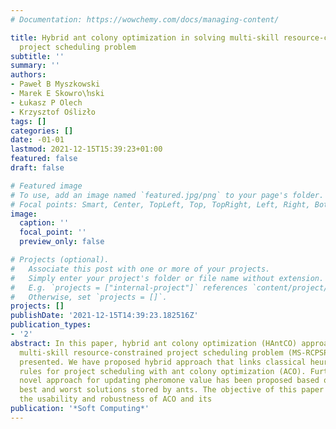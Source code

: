 ```yaml
---
# Documentation: https://wowchemy.com/docs/managing-content/

title: Hybrid ant colony optimization in solving multi-skill resource-constrained
  project scheduling problem
subtitle: ''
summary: ''
authors:
- Paweł B Myszkowski
- Marek E Skowro\ŉski
- Łukasz P Olech
- Krzysztof Oślizło
tags: []
categories: []
date: -01-01
lastmod: 2021-12-15T15:39:23+01:00
featured: false
draft: false

# Featured image
# To use, add an image named `featured.jpg/png` to your page's folder.
# Focal points: Smart, Center, TopLeft, Top, TopRight, Left, Right, BottomLeft, Bottom, BottomRight.
image:
  caption: ''
  focal_point: ''
  preview_only: false

# Projects (optional).
#   Associate this post with one or more of your projects.
#   Simply enter your project's folder or file name without extension.
#   E.g. `projects = ["internal-project"]` references `content/project/deep-learning/index.md`.
#   Otherwise, set `projects = []`.
projects: []
publishDate: '2021-12-15T14:39:23.182516Z'
publication_types:
- '2'
abstract: In this paper, hybrid ant colony optimization (HAntCO) approach in solving
  multi-skill resource-constrained project scheduling problem (MS-RCPSP) has been
  presented. We have proposed hybrid approach that links classical heuristic priority
  rules for project scheduling with ant colony optimization (ACO). Furthermore, a
  novel approach for updating pheromone value has been proposed based on both the
  best and worst solutions stored by ants. The objective of this paper is to research
  the usability and robustness of ACO and its
publication: '*Soft Computing*'
---
```

